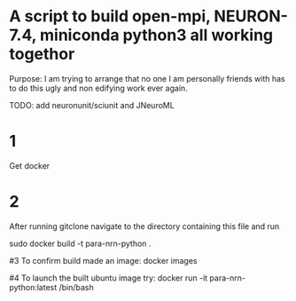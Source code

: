 

# A script to build open-mpi, NEURON-7.4, miniconda python3 all working togethor

Purpose: I am trying to arrange that no one I am personally friends with has to do this ugly and non edifying work ever again.

TODO: add neuronunit/sciunit and JNeuroML

# 1
Get docker 
# 2
After running gitclone navigate to the directory containing this file and run

sudo docker build -t para-nrn-python .

#3
To confirm build made an image:
docker images

#4
To launch the built ubuntu image try:
docker run -it para-nrn-python:latest /bin/bash
